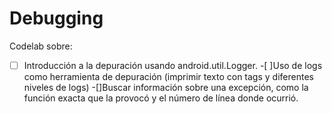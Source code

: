 # Debugging

Codelab sobre:
- [ ] Introducción a la depuración usando android.util.Logger.
-[ ]Uso de logs como herramienta de depuración (imprimir texto con tags y diferentes niveles de logs)
-[]Buscar información sobre una excepción, como la función exacta que la provocó y el número de línea donde ocurrió.
